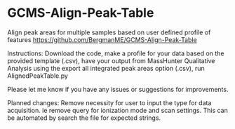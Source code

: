 # GCMS-Align-Peak-Table
Align peak areas for multiple samples based on user defined profile of features
https://github.com/BergmanME/GCMS-Align-Peak-Table

Instructions:
Download the code, make a profile for your data based on the provided template (.csv), have your output from MassHunter Qualitative Analysis using the export all integrated peak areas option (.csv), run AlignedPeakTable.py

Please let me know if you have any issues or suggestions for improvements.

Planned changes:
Remove necessity for user to input the type for data acquisition. ie remove query for ionization mode and scan settings. This can be automated by search the file for expected strings.
